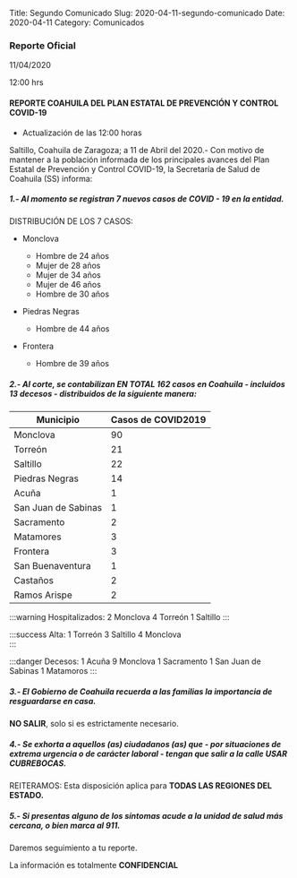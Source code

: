 Title: Segundo Comunicado
Slug: 2020-04-11-segundo-comunicado
Date: 2020-04-11
Category: Comunicados

### Reporte Oficial 

11/04/2020

12:00 hrs


#### REPORTE COAHUILA DEL PLAN ESTATAL DE PREVENCIÓN Y CONTROL COVID-19 
 
- Actualización de las 12:00 horas

Saltillo, Coahuila de Zaragoza; a 11 de Abril del 2020.- Con motivo de mantener a la población informada de los principales avances del Plan Estatal de Prevención y Control COVID-19, la Secretaría de Salud de Coahuila (SS) informa:

##### 1.- Al momento se registran 7 nuevos casos de COVID - 19 en la entidad.

DISTRIBUCIÓN DE LOS 7 CASOS:

+ Monclova
    + Hombre de 24 años
    + Mujer de 28 años
    + Mujer de 34 años
    + Mujer de 46 años
    + Hombre de 30 años

+ Piedras Negras
    + Hombre de 44 años

+ Frontera
    + Hombre de 39 años

##### 2.- Al corte, se contabilizan EN TOTAL 162 casos en Coahuila - incluidos 13 decesos - distribuidos de la siguiente manera:



| Municipio           | Casos de COVID2019 |
| ------------------- | ------------------ |
| Monclova            | 90                 |
| Torreón             | 21                 |
| Saltillo            | 22                 |
| Piedras Negras      | 14                 |
| Acuña               | 1                  |
| San Juan de Sabinas | 1                  |
| Sacramento          | 2                  |
| Matamores           | 3                  |
| Frontera            | 3                  |
| San Buenaventura    | 1                  |
| Castaños            | 2                  |
| Ramos Arispe        | 2                  |

:::warning
Hospitalizados:
2 Monclova
4 Torreón
1 Saltillo
:::

:::success
Alta:
1 Torreón
3 Saltillo
4 Monclova  
:::

:::danger
Decesos:
1 Acuña
9 Monclova
1 Sacramento
1 San Juan de Sabinas
1 Matamoros
:::
##### 3.- El Gobierno de Coahuila recuerda a las familias la importancia de resguardarse en casa.

**NO SALIR**, solo si es estrictamente necesario.

##### 4.- Se exhorta a aquellos (as) ciudadanos (as)  que - por situaciones de extrema urgencia o de carácter laboral -  tengan que salir a la calle USAR CUBREBOCAS.

REITERAMOS:  Esta disposición aplica para **TODAS LAS REGIONES DEL ESTADO.** 

##### 5.- Si presentas alguno de los síntomas acude a la unidad de salud más cercana, o bien marca al 911.

Daremos seguimiento a tu reporte.

La información es totalmente **CONFIDENCIAL**
